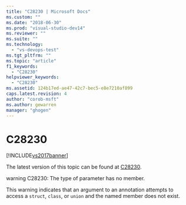 ```yaml
---
title: "C28230 | Microsoft Docs"
ms.custom: ""
ms.date: "2018-06-30"
ms.prod: "visual-studio-dev14"
ms.reviewer: ""
ms.suite: ""
ms.technology: 
  - "vs-devops-test"
ms.tgt_pltfrm: ""
ms.topic: "article"
f1_keywords: 
  - "C28230"
helpviewer_keywords: 
  - "C28230"
ms.assetid: 124b17ed-ae47-42c7-bec5-e8e7210af899
caps.latest.revision: 4
author: "corob-msft"
ms.author: gewarren
manager: "ghogen"
---
```

# C28230
[!INCLUDE[vs2017banner](../includes/vs2017banner.md)]

The latest version of this topic can be found at [C28230](https://docs.microsoft.com/visualstudio/code-quality/c28230).  
  
warning C28230: The type of parameter has no member.  
  
 This warning indicates that an argument to an annotation attempts to access a `struct`, `class`, or `union` and the named member does not exist.



